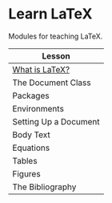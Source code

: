 # Learn LaTeX

Modules for teaching LaTeX.

| Lesson |
| ------ |
| [What is LaTeX?](modules/Introduction.md) |
| The Document Class |
| Packages |
| Environments |
| Setting Up a Document |
| Body Text |
| Equations |
| Tables |
| Figures |
| The Bibliography |
